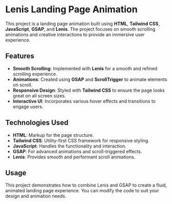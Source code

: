 # Lenis Landing Page Animation

This project is a landing page animation built using **HTML**, **Tailwind CSS**, **JavaScript**, **GSAP**, and **Lenis**. The project focuses on smooth scrolling animations and creative interactions to provide an immersive user experience.

## Features

- **Smooth Scrolling**: Implemented with **Lenis** for a smooth and refined scrolling experience.
- **Animations**: Created using **GSAP** and **ScrollTrigger** to animate elements on scroll.
- **Responsive Design**: Styled with **Tailwind CSS** to ensure the page looks great on all screen sizes.
- **Interactive UI**: Incorporates various hover effects and transitions to engage users.

## Technologies Used

- **HTML**: Markup for the page structure.
- **Tailwind CSS**: Utility-first CSS framework for responsive styling.
- **JavaScript**: Handles the functionality and interaction.
- **GSAP**: For advanced animations and scroll-triggered effects.
- **Lenis**: Provides smooth and performant scroll animations.

## Usage

This project demonstrates how to combine Lenis and GSAP to create a fluid, animated landing page experience. You can modify the code to suit your design and animation needs.
